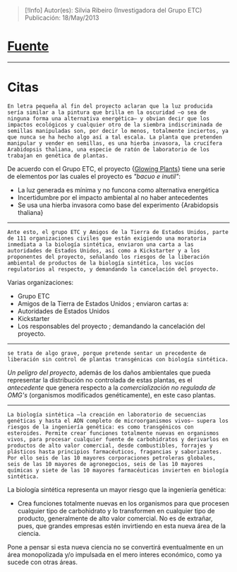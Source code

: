 >[!Info]
>Autor(es): Silvia Ribeiro (Investigadora del Grupo ETC)
>Publicación: 18/May/2013
# [Fuente](https://www.jornada.com.mx/2013/05/18/opinion/023a1eco)
---
# Citas

	En letra pequeña al fin del proyecto aclaran que la luz producida sería similar a la pintura que brilla en la oscuridad –o sea de ninguna forma una alternativa energética– y obvian decir que los impactos ecológicos y cualquier otro de la siembra indiscriminada de semillas manipuladas son, por decir lo menos, totalmente inciertos, ya que nunca se ha hecho algo así a tal escala. La planta que pretenden manipular y vender en semillas, es una hierba invasora, la crucífera Arabidopsis thaliana, una especie de ratón de laboratorio de los trabajan en genética de plantas.

De acuerdo con el Grupo ETC, el proyecto {[Glowing Plants](https://en.wikipedia.org/wiki/Glowing_Plant_project)} tiene una serie de elementos por las cuales el proyecto es *"bacuo e inutil"*:
- La luz generada es mínima y no funcona como alternativa energética
- Incertidumbre por el impacto ambiental al no haber antecedentes
- Se usa una hierba invasora como base del experimento {Arabidopsis thaliana}

---

    Ante esto, el grupo ETC y Amigos de la Tierra de Estados Unidos, parte de 111 organizaciones civiles que están exigiendo una moratoria inmediata a la biología sintética, enviaron una carta a las autoridades de Estados Unidos, así como a Kickstarter y a los proponentes del proyecto, señalando los riesgos de la liberación ambiental de productos de la biología sintética, los vacíos regulatorios al respecto, y demandando la cancelación del proyecto.

Varias organizaciones:
- Grupo ETC
- Amigos de la Tierra de Estados Unidos
; enviaron cartas a:
- Autoridades de Estados Unidos
- Kickstarter
- Los responsables del proyecto
; demandando la cancelación del proyecto.

---

	se trata de algo grave, porque pretende sentar un precedente de liberación sin control de plantas transgénicas con biología sintética.

*Un peligro del proyecto*, además de los daños ambientales que pueda representar la distribución no controlada de estas plantas, es el *antecedente* que genera respecto a la *comercialización no regulada de OMG's* (organismos modificados genéticamente), en este caso plantas.

---

	La biología sintética –la creación en laboratorio de secuencias genéticas y hasta el ADN completo de microorganismos vivos– supera los riesgos de la ingeniería genética: es como transgénicos con esteroides. Permite crear funciones totalmente nuevas en organismos vivos, para procesar cualquier fuente de carbohidratos y derivarlos en productos de alto valor comercial, desde combustibles, forrajes y plásticos hasta principios farmacéuticos, fragancias y saborizantes. Por ello seis de las 10 mayores corporaciones petroleras globales, seis de las 10 mayores de agronegocios, seis de las 10 mayores químicas y siete de las 10 mayores farmacéuticas invierten en biología sintética.

La biología sintética representa un mayor riesgo que la ingeniería genética:
- Crea funciones totalmente nuevas en los organismos para que procesen cualquier tipo de carbohidrato y lo transformen en cualquier tipo de producto, generalmente de alto valor comercial.
No es de extrañar, pues, que grandes empresas estén invirtiendo en esta nueva área de la ciencia.

Pone a pensar si esta nueva ciencia no se convertirá eventualmente en un área monopolizada y/o impulsada en el mero interes económico, como ya sucede con otras áreas.